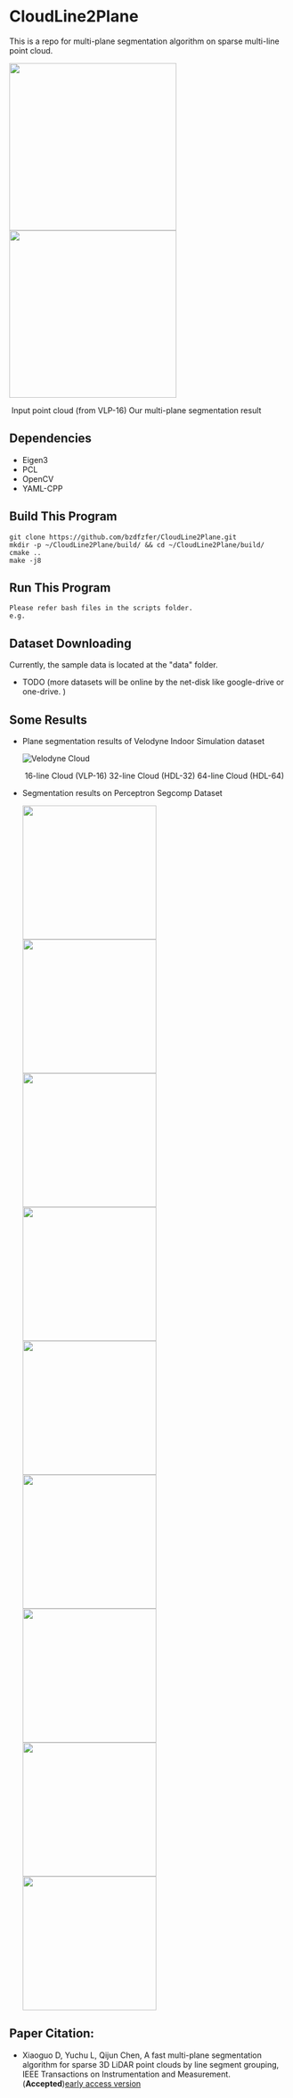 # CloudLine2Plane
This is a repo for multi-plane segmentation algorithm on sparse multi-line point cloud.

<p float="left">
  <img src="pics/fig1a_c.png" width="300" />
  <img src="pics/fig1_c.png" width="300" />     
</p>

​             Input point cloud (from VLP-16) 		Our multi-plane segmentation result

## Dependencies

* Eigen3
* PCL
* OpenCV
* YAML-CPP

## Build This Program

```
git clone https://github.com/bzdfzfer/CloudLine2Plane.git
mkdir -p ~/CloudLine2Plane/build/ && cd ~/CloudLine2Plane/build/
cmake .. 
make -j8
```

## Run This Program

```
Please refer bash files in the scripts folder.
e.g.

```



## Dataset Downloading

Currently, the sample data is located at the "data" folder.

* TODO (more datasets will be online by the net-disk like google-drive or one-drive. )

  

## Some Results

* Plane segmentation results of Velodyne Indoor Simulation dataset

  ![Velodyne Cloud](pics/fig6_together_note.png)

  ​	              16-line Cloud   (VLP-16)                32-line Cloud (HDL-32)                   64-line Cloud (HDL-64) 

* Segmentation results on Perceptron Segcomp Dataset

  <p float="left">
    <img src="pics/fig7c0.png" width="240" />
    <img src="pics/fig7a0.png" width="240" />
    <img src="pics/fig7e0.png" width="240" />
    <img src="pics/fig7c.png" width="240" />
    <img src="pics/fig7a.png" width="240" />
    <img src="pics/fig7e.png" width="240" />   
      <img src="pics/fig7d.png" width="240" />
    <img src="pics/fig7b.png" width="240" />
    <img src="pics/fig7f.png" width="240" />    

  </p>

## Paper Citation:

* Xiaoguo D, Yuchu L, Qijun Chen, A fast multi-plane segmentation algorithm for sparse 3D LiDAR point clouds by line segment grouping, IEEE Transactions on Instrumentation and Measurement. (**Accepted**)[early access version](https://ieeexplore.ieee.org/document/10005840/)

